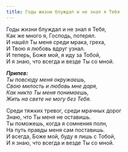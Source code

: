 ```yaml
---
title: Годы жизни блуждал и не знал я Тебя
---
```


Годы жизни блуждал и не знал я Тебя,  
Как же много я, Господь, потерял.  
И нашёл Ты меня среди мрака, греха,  
И Твою я любовь вдруг узнал.  
И теперь, Боже мой, я иду за Тобой,  
И я знаю, что всегда и везде Ты со мной.

*__Припев:__  
Ты повсюду меня окружаешь,  
Свою милость и любовь мне даря,  
Как никто Ты меня понимаешь,  
Жить на свете не могу без Тебя.*

Среди тяжких тревог, среди мрачных дорог  
Знаю, что Ты меня не оставишь.  
Ты поможешь, когда я сомнения полн,  
На путь правды меня сам поставишь.  
И всегда, Боже мой, буду я лишь с Тобой,  
И я знаю, что всегда и везде Ты со мной.
